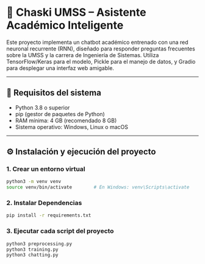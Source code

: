 # 🤖 Chaski UMSS – Asistente Académico Inteligente

Este proyecto implementa un chatbot académico entrenado con una red neuronal recurrente (RNN), diseñado para responder preguntas frecuentes sobre la UMSS y la carrera de Ingeniería de Sistemas. Utiliza TensorFlow/Keras para el modelo, Pickle para el manejo de datos, y Gradio para desplegar una interfaz web amigable.

---

## 📌 Requisitos del sistema

- Python 3.8 o superior  
- pip (gestor de paquetes de Python)  
- RAM mínima: 4 GB (recomendado 8 GB)  
- Sistema operativo: Windows, Linux o macOS

---

## ⚙️ Instalación y ejecución del proyecto

### 1. Crear un entorno virtual

```bash
python3 -m venv venv
source venv/bin/activate        # En Windows: venv\Scripts\activate
```
### 2. Instalar Dependencias
```bash
pip install -r requirements.txt
```
### 3. Ejecutar cada script del proyecto
```bash
python3 preprocessing.py
python3 training.py
python3 chatting.py
```
